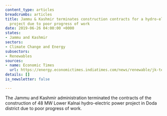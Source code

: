 ```yaml
---
content_type: articles
breadcrumbs: articles
title: Jammu & Kashmir terminates construction contracts for a hydro-electric power
  project due to poor progress of work
date: 2019-06-26 04:00:00 +0000
states:
- Jammu and Kashmir
sectors:
- Climate Change and Energy
subsectors:
- Renewables
sources:
- name: Economic Times
  url: https://energy.economictimes.indiatimes.com/news/renewable/jk-terminates-contracts-for-lower-kalnai-hydropower-project/69884842
details: []
is_newsletter: false

---
```

The Jammu and Kashmir administration terminated the contracts of the construction of 48 MW Lower Kalnai hydro-electric power project in Doda district due to poor progress of work.
